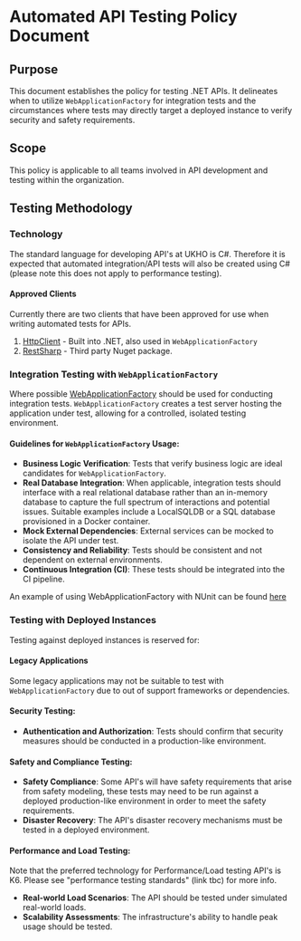# Automated API Testing Policy Document

## Purpose

This document establishes the policy for testing .NET APIs. It delineates when to utilize `WebApplicationFactory` for integration tests and the circumstances where tests may directly target a deployed instance to verify security and safety requirements.

## Scope

This policy is applicable to all teams involved in API development and testing within the organization.

## Testing Methodology

### Technology
The standard language for developing API's at UKHO is C#. Therefore it is expected that automated integration/API tests will also be created using C# (please note this does not apply to performance testing).

#### Approved Clients
Currently there are two clients that have been approved for use when writing automated tests for APIs.

1. [HttpClient](https://learn.microsoft.com/en-us/dotnet/fundamentals/networking/http/httpclient) - Built into .NET, also used in `WebApplicationFactory`
2. [RestSharp](https://restsharp.dev/intro.html#introduction) - Third party Nuget package.

### Integration Testing with `WebApplicationFactory`

Where possible [WebApplicationFactory](https://learn.microsoft.com/en-us/aspnet/core/test/integration-tests?view=aspnetcore-8.0) should be used for conducting integration tests. `WebApplicationFactory` creates a test server hosting the application under test, allowing for a controlled, isolated testing environment.

#### Guidelines for `WebApplicationFactory` Usage:

- **Business Logic Verification**: Tests that verify business logic are ideal candidates for `WebApplicationFactory`.
- **Real Database Integration**: When applicable, integration tests should interface with a real relational database rather than an in-memory database to capture the full spectrum of interactions and potential issues. Suitable examples include a LocalSQLDB or a SQL database provisioned in a Docker container.
- **Mock External Dependencies**: External services can be mocked to isolate the API under test.
- **Consistency and Reliability**: Tests should be consistent and not dependent on external environments.
- **Continuous Integration (CI)**: These tests should be integrated into the CI pipeline.

An example of using WebApplicationFactory with NUnit can be found [here](https://github.com/UKHO/.NET-Guild/blob/main/CleanArchitectueExample/tests/TestScribe.Api.Tests.Integration/WebApplicationFactoryTests/CreateTestSuiteTests.cs)

### Testing with Deployed Instances

Testing against deployed instances is reserved for:

#### Legacy Applications
Some legacy applications may not be suitable to test with `WebApplicationFactory` due to out of support frameworks or dependencies.

#### Security Testing:

- **Authentication and Authorization**: Tests should confirm that security measures should be conducted in a production-like environment.

#### Safety and Compliance Testing:

- **Safety Compliance**: Some API's will have safety requirements that arise from safety modeling, these tests may need to be run against a deployed production-like environment in order to meet the safety requirements.
- **Disaster Recovery**: The API's disaster recovery mechanisms must be tested in a deployed environment.

#### Performance and Load Testing:

Note that the preferred technology for Performance/Load testing API's is K6. Please see "performance testing standards" (link tbc) for more info.

- **Real-world Load Scenarios**: The API should be tested under simulated real-world loads.
- **Scalability Assessments**: The infrastructure's ability to handle peak usage should be tested.


